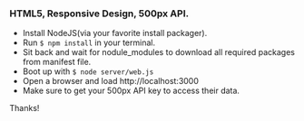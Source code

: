 ### HTML5, Responsive Design, 500px API.

* Install NodeJS(via your favorite install packager).
* Run `$ npm install` in your terminal.
* Sit back and wait for nodule_modules to download all required packages from manifest file.
* Boot up with `$ node server/web.js`
* Open a browser and load http://localhost:3000
* Make sure to get your 500px API key to access their data.


Thanks!
